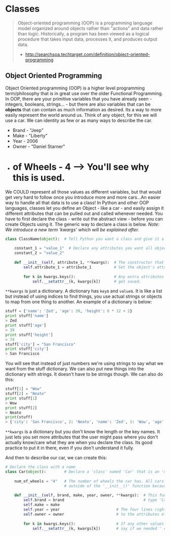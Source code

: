 # Classes

> Object-oriented programming (OOP) is a programming language model organized around 
> objects rather than "actions" and data rather than logic. Historically, a program 
> has been viewed as a logical procedure that takes input data, processes it, and 
> produces output data.
> - http://searchsoa.techtarget.com/definition/object-oriented-programming

## Object Oriented Programming
Object Oriented programming (OOP) is a higher level programming term/philosophy that is in great use 
over the older Functional Programming. In OOP, there are your primitive variables that you have 
already seen - integers, booleans, strings... - but there are also variables that can be **objects** 
that can contain as much information as desired. Its a way to more easily represent the world around us.
Think of any object, for this we will use a car. We can identity as few or as many ways to describe the car. 

* Brand       - "Jeep"
* Make        - "Liberty"
* Year        - 2006
* Owner       - "Daniel Starner"
* # of Wheels - 4  --> You'll see why this is used.

We COULD represent all those values as different variables, but that would get very hard to follow once you 
introduce more and more cars...An easier way to handle all that data is to use a class! In Python and other 
OOP languages, classes let you define an Object - like a car - and easily assign it different attributes that 
can be pulled out and called whenever needed. You have to first declare the class - write out the abstract 
view - before you can create Objects using it. The generic way to declare a class is below. *Note: We introduce a 
new term 'kwargs' which will be explained after.*

```python
class ClassName(object):  # Tell Python you want a class and give it a name
    
    constant_1 = "value_1"  # Declare any attributes you want all objects of that type to have.
    constant_2 = "value_2"
    
    def __init__(self, attribute_1, **kwargs):  # The constructor that is called when an object is created.
        self.attribute_1 = attribute_1          # Set the object's attribute to the value that was passed.
        
        for k in kwargs.keys():                 # Any extra attributes that the user might want to add
            self.__setattr__(k, kwargs[k])      # get saved. 
```

`**kwargs` is just a dictionary. A dictionary has `key`s and `value`s. It is like a list but instead of using indices 
to find things, you use actual strings or objects to map from one thing to another. An example of a dictionary is below:

```python
stuff = {'name': 'Zed', 'age': 39, 'height': 6 * 12 + 2}
print stuff['name']
> Zed
print stuff['age']
> 39
print stuff['height']
> 74
stuff['city'] = "San Francisco"
print stuff['city']
> San Francisco
```

You will see that instead of just numbers we're using strings to say what we want from the stuff dictionary. We can also 
put new things into the dictionary with strings. It doesn't have to be strings though. We can also do this:

```python
stuff[1] = "Wow"
stuff[2] = "Neato"
print stuff[1]
> Wow
print stuff[2]
> Neato
print(stuff)
> {'city': 'San Francisco', 2: 'Neato', 'name': 'Zed', 1: 'Wow', 'age': 39, 'height': 74}

```

`**kwargs` is a dictionary but you don't know the length or the key names. It just lets you set more attributes that the 
user might pass where you don't actually know/care what they are when you declare the class. Its good practice to put 
it in there, even if you don't understand it fully.

And then to describe our car, we can create this:

```python
# Declare the class with a name
class Car(object):        # Declare a 'class' named 'Car' that is an 'object'
    
    num_of_wheels = "4"   # The number of wheels the car has. All cars have 4 wheels, so this is 
                          # outside of the '__init__()' function because this value never changes.
                           
    def __init__(self, brand, make, year, owner, **kwargs):  # This function is called when you create an object of 
        self.brand = brand                                   # type 'Car'. This creates all your 'descriptions'.
        self.make = make
        self.year = year                         # The four lines right here assign the values passed to the function
        self.owner = owner                       # to the attributes of the object so we can get/set them later.
        
        for k in kwargs.keys():                  # If any other values with keywords are passed, they will be added, 
            self.__setattr__(k, kwargs[k])       # say if we needed ' condition="good" ' to describe the car as well.
    
```

